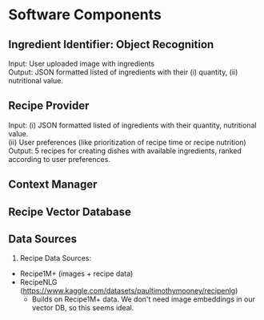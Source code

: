 # Software Components 

## Ingredient Identifier: Object Recognition  
Input: User uploaded image with ingredients    
Output: JSON formatted listed of ingredients with their (i) quantity, (ii) nutritional value.   

## Recipe Provider  
Input: (i) JSON formatted listed of ingredients with their quantity, nutritional value.  
(ii) User preferences (like prioritization of recipe time or recipe nutrition) 
Output: 5 recipes for creating dishes with available ingredients, ranked according to user preferences.

## Context Manager 

## Recipe Vector Database


## Data Sources

1. Recipe Data Sources:
- Recipe1M+ (images + recipe data)
- RecipeNLG (https://www.kaggle.com/datasets/paultimothymooney/recipenlg)
  - Builds on Recipe1M+ data. We don't need image embeddings in our vector DB, so this seems ideal.
